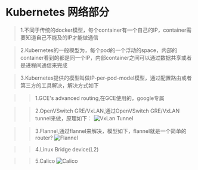 # Kubernetes 网络部分
> 1.不同于传统的docker模型，每个container有一个自己的IP，container需要知道自己不能及的IP才能做通信

> 2.Kubernetes的一般模型为，每个pod的一个浮动的space，内部的container看到的都是同一个IP，内部container之间可以通过数据共享或者是进程间通信来完成

> 3.Kubernetes提供的模型叫做IP-per-pod-model模型，通过配置路由或者第三方的工具解决，解决方式如下

>> 1.GCE's advanced routing,在GCE使用的，google专属

>> 2.OpenVSwitch GRE/VxLAN,通过OpenVSwitch GRE/VxLAN tunnel来做，原理如下：
![VxLan Tunnel](https://github.com/kubernetes/kubernetes/blob/master/docs/admin/ovs-networking.png)

>> 3.Flannel,通过flannel来解决，模型如下，flannel就是一个简单的router?
![Flannel](https://github.com/coreos/flannel/blob/master/packet-01.png)

>> 4.Linux Bridge device(L2)

>>5.Calico
![Calico](http://www.projectcalico.org/wp-content/uploads/2015/03/why-bgp-networks.svg)
